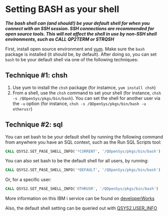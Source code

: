 # Setting BASH as your shell

***The bash shell can (and should!) be your default shell for when you connect
with an SSH session. SSH connections are recommended for open source tools.
This will not affect the shell in use by non-SSH shell environments, such as
CALL QP2TERM or STRQSH***

First, install open source environment and [yum](../yum/). Make sure the `bash`
package is installed (it should be, by default). After doing so, you can set
`bash` to be your default shell via one of the following techniques:

## Technique #1: chsh

1. Use yum to install the `chsh` package (for instamce, `yum install chsh`)
2. From a shell, use the `chsh` command to set your shell (for instance,
`chsh -s /QOpenSys/pkgs/bin/bash`). You can set the shell for another user via
the `-u` option (for instance, `chsh -s /QOpenSys/pkgs/bin/bash -u otherusr`)

## Technique #2: sql

You can set bash to be your default shell by running the following command from
anywhere you have an SQL context, such as the Run SQL Scripts tool:

```SQL
CALL QSYS2.SET_PASE_SHELL_INFO('*CURRENT', '/QOpenSys/pkgs/bin/bash')
```

You can also set bash to be the default shell for all users, by running:

```SQL
CALL QSYS2.SET_PASE_SHELL_INFO('*DEFAULT', '/QOpenSys/pkgs/bin/bash')
```

Or, for a specific user:

```SQL
CALL QSYS2.SET_PASE_SHELL_INFO('OTHRUSR', '/QOpenSys/pkgs/bin/bash')
```

More information on this IBM i service can be found on [developerWorks](https://www.ibm.com/developerworks/community/wikis/home?lang=en#!/wiki/IBM%20i%20Technology%20Updates/page/QSYS2.SET_PASE_SHELL_INFO%20Procedure)

Also, the default shell setting can be queried out with [QSYS2.USER_INFO](https://www.ibm.com/developerworks/community/wikis/home?lang=en#!/wiki/IBM%20i%20Technology%20Updates/page/QSYS2.USER_INFO%20catalog)
